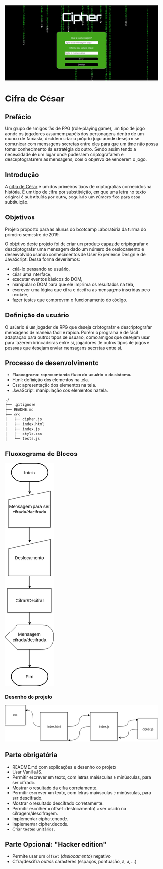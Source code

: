 
![Fluoxograma](Images/screen.png)

# Cifra de César

## Prefácio

Um grupo de amigos fãs de RPG (role-playing game), um tipo de jogo aonde os jogadores assumem papéis dos personagens dentro de um mundo de fantasia, decidem criar o próprio jogo aonde desejam se comunicar com mensagens secretas entre eles para que um time não possa tomar conhecimento da estratégia do outro. Sendo assim tendo a necessidade de um lugar onde pudessem criptografarem e descriptografarem as mensagens, com o objetivo de vencerem o jogo. 

## Introdução

A [cifra de César](https://pt.wikipedia.org/wiki/Cifra_de_C%C3%A9sar) é um dos
primeiros tipos de criptografias conhecidos na história. É um tipo de cifra por
substituição, em que uma letra no texto original é substituída por outra,
seguindo um número fixo para essa subtituição.

## Objetivos

Projeto proposto para as alunas do bootcamp Laboratória da turma do primeiro semestre de 2019.

O objetivo deste projeto foi de criar um produto capaz de criptografar e descriptografar uma mensagem dado um número de deslocamento e desenvolvido usando conhecimentos de User Experience Design e de JavaScript.
Dessa forma deveriamos:
- criá-lo pensando no usuário,
- criar uma interface,
- executar eventos básicos do DOM, 
- manipular o DOM para que ele imprima os resultados na tela,
- escrever uma lógica que cifra e decifra as mensagens inseridas pelo usuário,
- fazer testes que comprovem o funcionamento do código. 

## Definição de usuário

O usúario é um jogador de RPG que deseja criptografar e descriptografar mensagens de maneira fácil e rápida. Porém o programa é de fácil adaptação para outros tipos de usuário, como amigos que desejam usar para fazerem brincadeiras entre si, jogadores de outros tipos de jogos e pessoas que desejam enviar mensagens secretas entre si.

## Processo de desenvolvimento

- Fluoxograma: representando fluxo do usuário e do sistema.
- Html: definição dos elementos na tela.
- Css: apresentação dos elementos na tela.
- JavaScript: manipulação dos elementos na tela.


```text
./
├── .gitignore
├── README.md
├── src
│   ├── cipher.js
│   ├── index.html
│   ├── index.js
│   ├── style.css
│   └── tests.js
```


## Fluoxograma de Blocos

![Fluoxograma](Images/fluxogramacipher.png)

### Desenho do projeto

![Desenho do Projeto](Images/desenhoprojeto)


## Parte obrigatória

 - README.md com explicações e desenho do projeto
 - Usar VanillaJS.
 - Permitir escrever um texto, com letras maiúsculas e minúsculas, para ser cifrado.
 - Mostrar o resultado da cifra corretamente.
 - Permitir escrever um texto, com letras maiúsculas e minúsculas, para ser descifrado.
 - Mostrar o resultado descifrado corretamente.
 - Permitir escolher o offset (deslocamento) a ser usado na cifragem/descifragem.
 - Implementar cipher.encode.
 - Implementar cipher.decode.
 - Criar testes unitários.

## Parte Opcional: "Hacker edition"

 - Permite usar um `offset` (_deslocamento_) negativo
 - Cifra/descifra _outros_ caracteres (espaços, pontuação, `ã`, `á`, ...)







